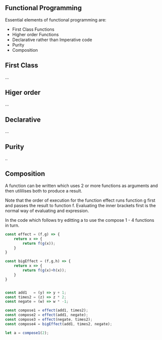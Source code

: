 ## Functional Programming

Essential elements of functional programming are:

* First Class Functions
* Higher order Functions
* Declarative rather than Imperative code
* Purity
* Composition

## First Class

...

## Higer order

...

## Declarative

...

## Purity

..

## Composition

A function can be written which uses 2 or more functions as arguments and then utililises both to produce a result.

Note that the order of execution for the function effect runs function g first and passes the result to function f.  Evaluating the inner brackets first is the normal way of evaluating and expression.

In the code which follows try editting a to use the compose 1 - 4 functions in turn.

<div
  data-runkit
  data-runkit-evaluate-on-load="true"
  data-runkit-gutter-style="none"
  data-runkit-node-version="18"
>

```javascript
const effect = (f,g) => {
    return x => {
        return f(g(x));
    }
}

const bigEffect = (f,g,h) => {
    return x => {
        return f(g(x)+h(x));
    }
}    


const add1   = (y) => y + 1;
const times2 = (z) => z * 2;
const negate = (w) => w * -1;

const compose1 = effect(add1, times2);
const compose2 = effect(add1, negate);
const compose3 = effect(negate, times2);
const compose4 = bigEffect(add1, times2, negate);

let a = compose1(2);

```
</div>




